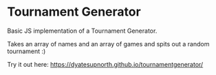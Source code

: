 # Tournament Generator

Basic JS implementation of a Tournament Generator.

Takes an array of names and an array of games and spits out a random tournament :)

Try it out here: https://dyatesupnorth.github.io/tournamentgenerator/